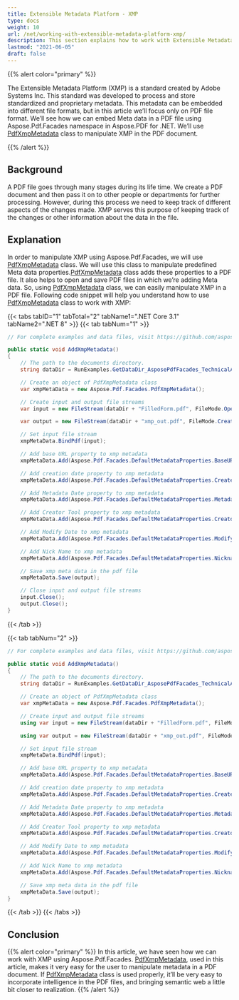 ```yaml
---
title: Extensible Metadata Platform - XMP
type: docs
weight: 10
url: /net/working-with-extensible-metadata-platform-xmp/
description: This section explains how to work with Extensible Metadata Platform - XMP using PdfXmpMetadata Class.
lastmod: "2021-06-05"
draft: false
---
```

<script type="application/ld+json">
{
    "@context": "https://schema.org",
    "@type": "TechArticle",
    "headline": "Extensible Metadata Platform - XMP",
    "alternativeHeadline": "Enhanced PDF Metadata Management with XMP Integration",
    "abstract": "The Extensible Metadata Platform (XMP) functionality in Aspose.PDF for .NET allows users to efficiently embed and manipulate standardized and proprietary metadata within PDF files. Utilizing the PdfXmpMetadata class, this feature simplifies the process of tracking changes and enhancing the semantic capabilities of PDF documents, making it a valuable tool for developers looking to integrate advanced metadata management",
    "author": {
        "@type": "Person",
        "name": "Anastasiia Holub",
        "givenName": "Anastasiia",
        "familyName": "Holub",
        "url": "https://www.linkedin.com/in/anastasiia-holub-750430225/"
    },
    "genre": "pdf document generation",
    "wordcount": "412",
    "proficiencyLevel": "Beginner",
    "publisher": {
        "@type": "Organization",
        "name": "Aspose.PDF for .NET",
        "url": "https://products.aspose.com/pdf",
        "logo": "https://www.aspose.cloud/templates/aspose/img/products/pdf/aspose_pdf-for-net.svg",
        "alternateName": "Aspose",
        "sameAs": [
            "https://facebook.com/aspose.pdf/",
            "https://twitter.com/asposepdf",
            "https://www.youtube.com/channel/UCmV9sEg_QWYPi6BJJs7ELOg/featured",
            "https://www.linkedin.com/company/aspose",
            "https://stackoverflow.com/questions/tagged/aspose",
            "https://aspose.quora.com/",
            "https://aspose.github.io/"
        ],
        "contactPoint": [
            {
                "@type": "ContactPoint",
                "telephone": "+1 903 306 1676",
                "contactType": "sales",
                "areaServed": "US",
                "availableLanguage": "en"
            },
            {
                "@type": "ContactPoint",
                "telephone": "+44 141 628 8900",
                "contactType": "sales",
                "areaServed": "GB",
                "availableLanguage": "en"
            },
            {
                "@type": "ContactPoint",
                "telephone": "+61 2 8006 6987",
                "contactType": "sales",
                "areaServed": "AU",
                "availableLanguage": "en"
            }
        ]
    },
    "url": "/net/working-with-extensible-metadata-platform-xmp/",
    "mainEntityOfPage": {
        "@type": "WebPage",
        "@id": "/net/working-with-extensible-metadata-platform-xmp/"
    },
    "dateModified": "2024-11-25",
    "description": "Aspose.PDF can perform not only simple and easy tasks but also cope with more complex goals. Check the next section for advanced users and developers."
}
</script>

{{% alert color="primary" %}}

The Extensible Metadata Platform (XMP) is a standard created by Adobe Systems Inc. This standard was developed to process and store standardized and proprietary metadata. This metadata can be embedded into different file formats, but in this article we’ll focus only on PDF file format. We’ll see how we can embed Meta data in a PDF file using Aspose.Pdf.Facades namespace in Aspose.PDF for .NET. We’ll use [PdfXmpMetadata](https://reference.aspose.com/pdf/net/aspose.pdf.facades/pdfxmpmetadata) class to manipulate XMP in the PDF document.

{{% /alert %}}

## Background

A PDF file goes through many stages during its life time. We create a PDF document and then pass it on to other people or departments for further processing. However, during this process we need to keep track of different aspects of the changes made. XMP serves this purpose of keeping track of the changes or other information about the data in the file.

## Explanation

In order to manipulate XMP using Aspose.Pdf.Facades, we will use [PdfXmpMetadata](http://www.aspose.com/docs/display/pdfnet/PdfXmpMetadata+Class) class. We will use this class to manipulate predefined Meta data properties.[PdfXmpMetadata](http://www.aspose.com/docs/display/pdfnet/PdfXmpMetadata+Class) class adds these properties to a PDF file. It also helps to open and save PDF files in which we’re adding Meta data. So, using [PdfXmpMetadata](http://www.aspose.com/docs/display/pdfnet/PdfXmpMetadata+Class) class, we can easily manipulate XMP in a PDF file.
Following code snippet will help you understand how to use [PdfXmpMetadata](https://reference.aspose.com/pdf/net/aspose.pdf.facades/pdfxmpmetadata) class to work with XMP:

{{< tabs tabID="1" tabTotal="2" tabName1=".NET Core 3.1" tabName2=".NET 8" >}}
{{< tab tabNum="1" >}}
```csharp
// For complete examples and data files, visit https://github.com/aspose-pdf/Aspose.PDF-for-.NET

public static void AddXmpMetadata()
{
    // The path to the documents directory.
    string dataDir = RunExamples.GetDataDir_AsposePdfFacades_TechnicalArticles();

    // Create an object of PdfXmpMetadata class
    var xmpMetaData = new Aspose.Pdf.Facades.PdfXmpMetadata();

    // Create input and output file streams
    var input = new FileStream(dataDir + "FilledForm.pdf", FileMode.Open);

    var output = new FileStream(dataDir + "xmp_out.pdf", FileMode.Create);

    // Set input file stream
    xmpMetaData.BindPdf(input);

    // Add base URL property to xmp metadata
    xmpMetaData.Add(Aspose.Pdf.Facades.DefaultMetadataProperties.BaseURL, "xmlns:pdf=http:// Ns.adobe.com/pdf/1.3/");

    // Add creation date property to xmp metadata
    xmpMetaData.Add(Aspose.Pdf.Facades.DefaultMetadataProperties.CreateDate, DateTime.Now.ToString());

    // Add Metadata Date property to xmp metadata
    xmpMetaData.Add(Aspose.Pdf.Facades.DefaultMetadataProperties.MetadataDate, DateTime.Now.ToString());

    // Add Creator Tool property to xmp metadata
    xmpMetaData.Add(Aspose.Pdf.Facades.DefaultMetadataProperties.CreatorTool, "Creator Tool Name");

    // Add Modify Date to xmp metadata
    xmpMetaData.Add(Aspose.Pdf.Facades.DefaultMetadataProperties.ModifyDate, DateTime.Now.ToString());

    // Add Nick Name to xmp metadata
    xmpMetaData.Add(Aspose.Pdf.Facades.DefaultMetadataProperties.Nickname, "Test");

    // Save xmp meta data in the pdf file
    xmpMetaData.Save(output);

    // Close input and output file streams
    input.Close();
    output.Close();
}
```
{{< /tab >}}

{{< tab tabNum="2" >}}
```csharp
// For complete examples and data files, visit https://github.com/aspose-pdf/Aspose.PDF-for-.NET

public static void AddXmpMetadata()
{
    // The path to the documents directory.
    string dataDir = RunExamples.GetDataDir_AsposePdfFacades_TechnicalArticles();

    // Create an object of PdfXmpMetadata class
    var xmpMetaData = new Aspose.Pdf.Facades.PdfXmpMetadata();

    // Create input and output file streams
    using var input = new FileStream(dataDir + "FilledForm.pdf", FileMode.Open);

    using var output = new FileStream(dataDir + "xmp_out.pdf", FileMode.Create);

    // Set input file stream
    xmpMetaData.BindPdf(input);

    // Add base URL property to xmp metadata
    xmpMetaData.Add(Aspose.Pdf.Facades.DefaultMetadataProperties.BaseURL, "xmlns:pdf=http:// Ns.adobe.com/pdf/1.3/");

    // Add creation date property to xmp metadata
    xmpMetaData.Add(Aspose.Pdf.Facades.DefaultMetadataProperties.CreateDate, DateTime.Now.ToString());

    // Add Metadata Date property to xmp metadata
    xmpMetaData.Add(Aspose.Pdf.Facades.DefaultMetadataProperties.MetadataDate, DateTime.Now.ToString());

    // Add Creator Tool property to xmp metadata
    xmpMetaData.Add(Aspose.Pdf.Facades.DefaultMetadataProperties.CreatorTool, "Creator Tool Name");

    // Add Modify Date to xmp metadata
    xmpMetaData.Add(Aspose.Pdf.Facades.DefaultMetadataProperties.ModifyDate, DateTime.Now.ToString());

    // Add Nick Name to xmp metadata
    xmpMetaData.Add(Aspose.Pdf.Facades.DefaultMetadataProperties.Nickname, "Test");

    // Save xmp meta data in the pdf file
    xmpMetaData.Save(output);
}
```
{{< /tab >}}
{{< /tabs >}}

## Conclusion

{{% alert color="primary" %}}
In this article, we have seen how we can work with XMP using Aspose.Pdf.Facades. [PdfXmpMetadata](http://www.aspose.com/docs/display/pdfnet/PdfXmpMetadata+Class), used in this article, makes it very easy for the user to manipulate metadata in a PDF document. If [PdfXmpMetadata](http://www.aspose.com/docs/display/pdfnet/PdfXmpMetadata+Class) class is used properly, it’ll be very easy to incorporate intelligence in the PDF files, and bringing semantic web a little bit closer to realization.
{{% /alert %}}